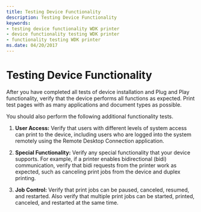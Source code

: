 ```yaml
---
title: Testing Device Functionality
description: Testing Device Functionality
keywords:
- testing device functionality WDK printer
- device functionality testing WDK printer
- functionality testing WDK printer
ms.date: 04/20/2017
---
```


# Testing Device Functionality


After you have completed all tests of device installation and Plug and Play functionality, verify that the device performs all functions as expected. Print test pages with as many applications and document types as possible.

You should also perform the following additional functionality tests.

1.  **User Access:** Verify that users with different levels of system access can print to the device, including users who are logged into the system remotely using the Remote Desktop Connection application.

2.  **Special Functionality:** Verify any special functionality that your device supports. For example, if a printer enables bidirectional (bidi) communication, verify that bidi requests from the printer work as expected, such as canceling print jobs from the device and duplex printing.

3.  **Job Control:** Verify that print jobs can be paused, canceled, resumed, and restarted. Also verify that multiple print jobs can be started, printed, canceled, and restarted at the same time.

 

 




